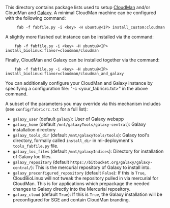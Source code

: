 This directory contains package lists used to setup [CloudMan][1] and/or CloudMan
and [Galaxy][2]. A minimal CloudMan machine can be configured with the following command:

         fab -f fabfile.py -i <key> -H ubuntu@<IP> install_custom:cloudman

A slightly more flushed out instance can be installed via the command:

        fab -f fabfile.py -i <key> -H ubuntu@<IP> install_biolinux:flavor=cloudman/cloudman

Finally, CloudMan and Galaxy can be installed together via the command:

        fab -f fabfile.py -i <key> -H ubuntu@<IP> install_biolinux:flavor=cloudman/cloudman_and_galaxy

You can additionally configure your CloudMan and Galaxy instance by specifying
a configuration file: "-c <your_fabricrc.txt>" in the above command.

A subset of the parameters you may override via this mechanism includes (see
``config/fabricrc.txt`` for a full list):

* `galaxy_user` (default `galaxy`): User of Galaxy webapp
* `galaxy_home` (default `/mnt/galaxyTools/galaxy-central`): Galaxy installation directory
* `galaxy_tools_dir` (default `/mnt/galaxyTools/tools`): Galaxy tool's directory, formally called `install_dir` in mi-deployment's `tools_fabfile.py` file.
* `galaxy_loc_files` (default `/mnt/galaxyIndices`): Directory for installation of Galaxy loc files.
* `galaxy_repository` (default `https://bitbucket.org/galaxy/galaxy-central/`): This is the mercurial repository of Galaxy to install into.
* `galaxy_preconfigured_repository` (default `False`): If this is `True`, CloudBioLinux will not tweak the repository pulled in via mercurial for CloudMan. This is for applications which prepackage the needed changes to Galaxy directly into the Mercurial repository.
* `galaxy_cloud` (default `True`): If this is `True`, the Galaxy installation will be preconfigured for SGE and contain CloudMan branding.

[1]: http://usecloudman.org/
[2]: http://usegalaxy.org/
[3]: http://cloudbiolinux.com/
